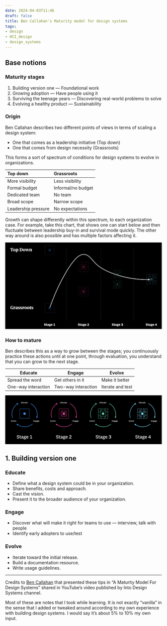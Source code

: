 ```yaml
---
date: 2024-04-03T11:46
draft: false
title: Ben Callahan's Maturity model for design systems
tags:
- design
- HCI_design
- design_systems
---
```


## Base notions

### Maturity stages

1. Building version one — Foundational work
2. Growing adoption — Have people using it
3. Surviving the teenage years — Discovering real-world problems to solve
4. Evolving a healthy product — Sustainability

### Origin

Ben Callahan describes two different points of views in terms of scaling a design system:

- One that comes as a leadership initiative (Top down)
- One that comes from design necessity (Grassroots)

This forms a sort of spectrum of conditions for design systems to evolve in organizations.

| Top down              | Grassroots            |
| :---                  | :---                  |
| More visibility       | Less visibility       |
| Formal budget         | Informal/no budget    |
| Dedicated team        | No team               |
| Broad scope           | Narrow scope          |
| Leadership pressure   | No expectations       |

Growth can shape differently within this spectrum, to each organization case. For example, take this chart, that shows one can start below and then fluctuate between leadership buy-in and survival mode quickly. The other way around is also possible and has multiple factors affecting it.

![](../attachment/vsc-paste/maturity-model-for-design-systems-240403121117.png)

### How to mature

Ben describes this as a way to grow between the stages; you continuously practice these actions until at one point, through evaluation, you understand that you can grow to the next stage.

| Educate   | Engage    | Evolve    |
| --        | --        | --        |
| Spread the word | Get others in it | Make it better |
| One-way interaction | Two-way interaction | Iterate and test |

![](../attachment/vsc-paste/maturity-model-for-design-systems-240403122832.png)

## 1. Building version one

### Educate

- Define what a design system could be in your organization.
- Share benefits, costs and approach.
- Cast the vision.
- Present it to the broader audience of your organization.

### Engage

- Discover what will make it right for teams to use — interview, talk with people
- Identify early adopters to use/test

### Evolve 

- Iterate toward the initial release.
- Build a documentation resource.
- Write usage guidelines.

---

Credits to [Ben Callahan](https://bencallahan.com/) that presented these tips in “A Maturity Model For Design Systems” shared in YouTube’s video published by Into Design Systems channel.

Most of these are notes that I took while learning. It is not exactly “vanilla” in the sense that I added or tweaked around according to my own experience with building design systems. I would say it’s about 5% to 10% my own input.